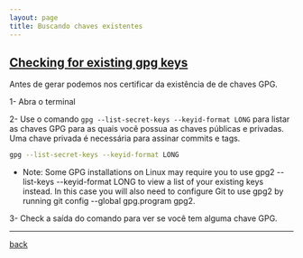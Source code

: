 ```yaml
---
layout: page
title: Buscando chaves existentes
---
```


## [Checking for existing gpg keys](https://help.github.com/articles/checking-for-existing-gpg-keys/)

Antes de gerar podemos nos certificar da existência de de chaves GPG.


1- Abra o terminal

2- Use o comando `gpg --list-secret-keys --keyid-format LONG` para listar as chaves GPG para as quais você possua as chaves públicas e privadas. Uma chave privada é necessária para assinar commits e tags.

```bash
gpg --list-secret-keys --keyid-format LONG
```

  * Note: Some GPG installations on Linux may require you to use gpg2 --list-keys --keyid-format LONG to view a list of your existing keys instead. In this case you will also need to configure Git to use gpg2 by running git config --global gpg.program gpg2.

3- Check a saída do comando para ver se você tem alguma chave GPG.

***
[back](./gpg_github.html)